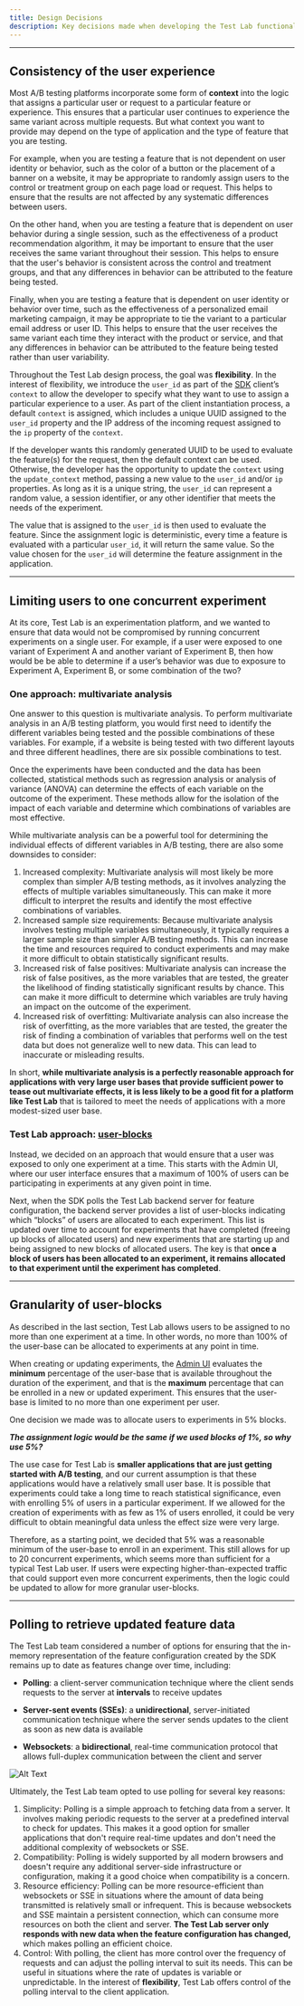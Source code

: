 ```yaml
---
title: Design Decisions
description: Key decisions made when developing the Test Lab functionality.
---
```


---

## Consistency of the user experience

Most A/B testing platforms incorporate some form of **context** into the logic that assigns a particular user or request to a particular feature or experience. This ensures that a particular user continues to experience the same variant across multiple requests. But what context you want to provide may depend on the type of application and the type of feature that you are testing.

For example, when you are testing a feature that is not dependent on user identity or behavior, such as the color of a button or the placement of a banner on a website, it may be appropriate to randomly assign users to the control or treatment group on each page load or request. This helps to ensure that the results are not affected by any systematic differences between users.

On the other hand, when you are testing a feature that is dependent on user behavior during a single session, such as the effectiveness of a product recommendation algorithm, it may be important to ensure that the user receives the same variant throughout their session. This helps to ensure that the user's behavior is consistent across the control and treatment groups, and that any differences in behavior can be attributed to the feature being tested.

Finally, when you are testing a feature that is dependent on user identity or behavior over time, such as the effectiveness of a personalized email marketing campaign, it may be appropriate to tie the variant to a particular email address or user ID. This helps to ensure that the user receives the same variant each time they interact with the product or service, and that any differences in behavior can be attributed to the feature being tested rather than user variability.

Throughout the Test Lab design process, the goal was **flexibility**. In the interest of flexibility, we introduce the `user_id` as part of the [SDK](/docs/sdk-docs) client’s `context` to allow the developer to specify what they want to use to assign a particular experience to a user. As part of the client instantiation process, a default `context` is assigned, which includes a unique UUID assigned to the `user_id` property and the IP address of the incoming request assigned to the `ip` property of the `context`.

If the developer wants this randomly generated UUID to be used to evaluate the feature(s) for the request, then the default context can be used. Otherwise, the developer has the opportunity to update the `context` using the `update_context` method, passing a new value to the `user_id` and/or `ip` properties. As long as it is a unique string, the `user_id` can represent a random value, a session identifier, or any other identifier that meets the needs of the experiment.

The value that is assigned to the `user_id` is then used to evaluate the feature. Since the assignment logic is deterministic, every time a feature is evaluated with a particular `user_id`, it will return the same value. So the value chosen for the `user_id` will determine the feature assignment in the application.

---

## Limiting users to one concurrent experiment

At its core, Test Lab is an experimentation platform, and we wanted to ensure that data would not be compromised by running concurrent experiments on a single user. For example, if a user were exposed to one variant of Experiment A and another variant of Experiment B, then how would be be able to determine if a user’s behavior was due to exposure to Experiment A, Experiment B, or some combination of the two?

### One approach: multivariate analysis

One answer to this question is multivariate analysis. To perform multivariate analysis in an A/B testing platform, you would first need to identify the different variables being tested and the possible combinations of these variables. For example, if a website is being tested with two different layouts and three different headlines, there are six possible combinations to test.

Once the experiments have been conducted and the data has been collected, statistical methods such as regression analysis or analysis of variance (ANOVA) can determine the effects of each variable on the outcome of the experiment. These methods allow for the isolation of the impact of each variable and determine which combinations of variables are most effective.

While multivariate analysis can be a powerful tool for determining the individual effects of different variables in A/B testing, there are also some downsides to consider:

1. Increased complexity: Multivariate analysis will most likely be more complex than simpler A/B testing methods, as it involves analyzing the effects of multiple variables simultaneously. This can make it more difficult to interpret the results and identify the most effective combinations of variables.
2. Increased sample size requirements: Because multivariate analysis involves testing multiple variables simultaneously, it typically requires a larger sample size than simpler A/B testing methods. This can increase the time and resources required to conduct experiments and may make it more difficult to obtain statistically significant results.
3. Increased risk of false positives: Multivariate analysis can increase the risk of false positives, as the more variables that are tested, the greater the likelihood of finding statistically significant results by chance. This can make it more difficult to determine which variables are truly having an impact on the outcome of the experiment.
4. Increased risk of overfitting: Multivariate analysis can also increase the risk of overfitting, as the more variables that are tested, the greater the risk of finding a combination of variables that performs well on the test data but does not generalize well to new data. This can lead to inaccurate or misleading results.

In short, **while multivariate analysis is a perfectly reasonable approach for applications with very large user bases that provide sufficient power to tease out multivariate effects, it is less likely to be a good fit for a platform like Test Lab** that is tailored to meet the needs of applications with a more modest-sized user base.

### Test Lab approach: [user-blocks](/docs/sdk#user-blocks)

Instead, we decided on an approach that would ensure that a user was exposed to only one experiment at a time. This starts with the Admin UI, where our user interface ensures that a maximum of 100% of users can be participating in experiments at any given point in time.

Next, when the SDK polls the Test Lab backend server for feature configuration, the backend server provides a list of user-blocks indicating which “blocks” of users are allocated to each experiment. This list is updated over time to account for experiments that have completed (freeing up blocks of allocated users) and new experiments that are starting up and being assigned to new blocks of allocated users. The key is that **once a block of users has been allocated to an experiment, it remains allocated to that experiment until the experiment has completed**.

---

## Granularity of user-blocks

As described in the last section, Test Lab allows users to be assigned to no more than one experiment at a time. In other words, no more than 100% of the user-base can be allocated to experiments at any point in time.

When creating or updating experiments, the [Admin UI](/docs/admin-ui) evaluates the **minimum** percentage of the user-base that is available throughout the duration of the experiment, and that is the **maximum** percentage that can be enrolled in a new or updated experiment. This ensures that the user-base is limited to no more than one experiment per user.

One decision we made was to allocate users to experiments in 5% blocks.

**_The assignment logic would be the same if we used blocks of 1%, so why use 5%?_**

The use case for Test Lab is **smaller applications that are just getting started with A/B testing**, and our current assumption is that these applications would have a relatively small user base. It is possible that experiments could take a long time to reach statistical significance, even with enrolling 5% of users in a particular experiment. If we allowed for the creation of experiments with as few as 1% of users enrolled, it could be very difficult to obtain meaningful data unless the effect size were very large.

Therefore, as a starting point, we decided that 5% was a reasonable minimum of the user-base to enroll in an experiment. This still allows for up to 20 concurrent experiments, which seems more than sufficient for a typical Test Lab user. If users were expecting higher-than-expected traffic that could support even more concurrent experiments, then the logic could be updated to allow for more granular user-blocks.

---

## Polling to retrieve updated feature data

The Test Lab team considered a number of options for ensuring that the in-memory representation of the feature configuration created by the SDK remains up to date as features change over time, including:

- **Polling**: a client-server communication technique where the client sends requests to the server at **intervals** to receive updates

- **Server-sent events (SSEs)**: a **unidirectional**, server-initiated communication technique where the server sends updates to the client as soon as new data is available

- **Websockets**: a **bidirectional**, real-time communication protocol that allows full-duplex communication between the client and server

![Alt Text](/images/pollingDecision-updated.png)

Ultimately, the Test Lab team opted to use polling for several key reasons:

1. Simplicity: Polling is a simple approach to fetching data from a server. It involves making periodic requests to the server at a predefined interval to check for updates. This makes it a good option for smaller applications that don't require real-time updates and don't need the additional complexity of websockets or SSE.
2. Compatibility: Polling is widely supported by all modern browsers and doesn't require any additional server-side infrastructure or configuration, making it a good choice when compatibility is a concern.
3. Resource efficiency: Polling can be more resource-efficient than websockets or SSE in situations where the amount of data being transmitted is relatively small or infrequent. This is because websockets and SSE maintain a persistent connection, which can consume more resources on both the client and server. **The Test Lab server only responds with new data when the feature configuration has changed,** which makes polling an efficient choice.
4. Control: With polling, the client has more control over the frequency of requests and can adjust the polling interval to suit its needs. This can be useful in situations where the rate of updates is variable or unpredictable. In the interest of **flexibility**, Test Lab offers control of the polling interval to the client application.
